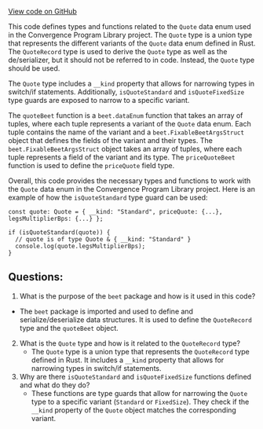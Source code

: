 [View code on GitHub](https://github.com/convergence-rfq/convergence-program-library/rfq/js/generated/types/Quote.ts)

This code defines types and functions related to the `Quote` data enum used in the Convergence Program Library project. The `Quote` type is a union type that represents the different variants of the `Quote` data enum defined in Rust. The `QuoteRecord` type is used to derive the `Quote` type as well as the de/serializer, but it should not be referred to in code. Instead, the `Quote` type should be used. 

The `Quote` type includes a `__kind` property that allows for narrowing types in switch/if statements. Additionally, `isQuoteStandard` and `isQuoteFixedSize` type guards are exposed to narrow to a specific variant. 

The `quoteBeet` function is a `beet.dataEnum` function that takes an array of tuples, where each tuple represents a variant of the `Quote` data enum. Each tuple contains the name of the variant and a `beet.FixableBeetArgsStruct` object that defines the fields of the variant and their types. The `beet.FixableBeetArgsStruct` object takes an array of tuples, where each tuple represents a field of the variant and its type. The `priceQuoteBeet` function is used to define the `priceQuote` field type. 

Overall, this code provides the necessary types and functions to work with the `Quote` data enum in the Convergence Program Library project. Here is an example of how the `isQuoteStandard` type guard can be used:

```
const quote: Quote = { __kind: "Standard", priceQuote: {...}, legsMultiplierBps: {...} };

if (isQuoteStandard(quote)) {
  // quote is of type Quote & { __kind: "Standard" }
  console.log(quote.legsMultiplierBps);
}
```
## Questions: 
 1. What is the purpose of the `beet` package and how is it used in this code?
   - The `beet` package is imported and used to define and serialize/deserialize data structures. It is used to define the `QuoteRecord` type and the `quoteBeet` object.
2. What is the `Quote` type and how is it related to the `QuoteRecord` type?
   - The `Quote` type is a union type that represents the `QuoteRecord` type defined in Rust. It includes a `__kind` property that allows for narrowing types in switch/if statements. 
3. Why are there `isQuoteStandard` and `isQuoteFixedSize` functions defined and what do they do?
   - These functions are type guards that allow for narrowing the `Quote` type to a specific variant (`Standard` or `FixedSize`). They check if the `__kind` property of the `Quote` object matches the corresponding variant.